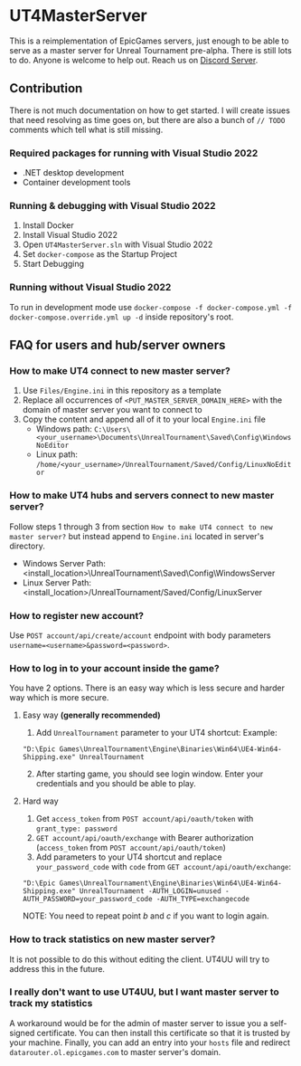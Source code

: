 # UT4MasterServer

This is a reimplementation of EpicGames servers, just enough to be able to serve as a master server for Unreal Tournament pre-alpha. There is still lots to do. Anyone is welcome to help out. Reach us on [Discord Server](https://discord.gg/2DaCWkK).

## Contribution

There is not much documentation on how to get started. I will create issues that need resolving as time goes on, but there are also a bunch of `// TODO` comments which tell what is still missing.

### Required packages for running with Visual Studio 2022

- .NET desktop development
- Container development tools

### Running & debugging with Visual Studio 2022

1. Install Docker
2. Install Visual Studio 2022
3. Open `UT4MasterServer.sln` with Visual Studio 2022
3. Set `docker-compose` as the Startup Project
4. Start Debugging

### Running without Visual Studio 2022

To run in development mode use `docker-compose -f docker-compose.yml -f docker-compose.override.yml up -d` inside repository's root.

## FAQ for users and hub/server owners

### How to make UT4 connect to new master server?

1. Use `Files/Engine.ini` in this repository as a template
2. Replace all occurrences of `<PUT_MASTER_SERVER_DOMAIN_HERE>` with the domain of master server you want to connect to
3. Copy the content and append all of it to your local `Engine.ini` file
    - Windows path: `C:\Users\<your_username>\Documents\UnrealTournament\Saved\Config\WindowsNoEditor`
    - Linux path: `/home/<your_username>/UnrealTournament/Saved/Config/LinuxNoEditor`

### How to make UT4 hubs and servers connect to new master server?

Follow steps 1 through 3 from section `How to make UT4 connect to new master server?` but instead append to `Engine.ini` located in server's directory.
- Windows Server Path: <install_location>\UnrealTournament\Saved\Config\WindowsServer
- Linux Server Path: <install_location>/UnrealTournament/Saved/Config/LinuxServer

### How to register new account?

Use `POST account/api/create/account` endpoint with body parameters `username=<username>&password=<password>`.

### How to log in to your account inside the game?
You have 2 options. There is an easy way which is less secure and harder way which is more secure.
1. Easy way **(generally recommended)**
	1. Add `UnrealTournament` parameter to your UT4 shortcut:
	Example:

	```text
	"D:\Epic Games\UnrealTournament\Engine\Binaries\Win64\UE4-Win64-Shipping.exe" UnrealTournament
	```

	2. After starting game, you should see login window. Enter your credentials and you should be able to play.
2. Hard way
	1. Get `access_token` from `POST account/api/oauth/token` with `grant_type: password`
	2. `GET account/api/oauth/exchange` with Bearer authorization (`access_token` from `POST account/api/oauth/token`)
	3. Add parameters to your UT4 shortcut and replace `your_password_code` with `code` from `GET account/api/oauth/exchange`:

	```text
	"D:\Epic Games\UnrealTournament\Engine\Binaries\Win64\UE4-Win64-Shipping.exe" UnrealTournament -AUTH_LOGIN=unused -AUTH_PASSWORD=your_password_code -AUTH_TYPE=exchangecode
	```

	NOTE: You need to repeat point *b* and *c* if you want to login again.

### How to track statistics on new master server?

It is not possible to do this without editing the client. UT4UU will try to address this in the future.

### I really don't want to use UT4UU, but I want master server to track my statistics

A workaround would be for the admin of master server to issue you a self-signed certificate. You can then install this certificate so that it is trusted by your machine. Finally, you can add an entry into your `hosts` file and redirect `datarouter.ol.epicgames.com` to master server's domain.
